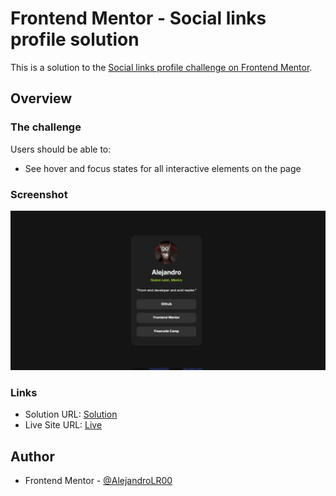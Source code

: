 # Frontend Mentor - Social links profile solution

This is a solution to the [Social links profile challenge on Frontend Mentor](https://www.frontendmentor.io/challenges/social-links-profile-UG32l9m6dQ).

## Overview

### The challenge

Users should be able to:

- See hover and focus states for all interactive elements on the page

### Screenshot

![](./assets/images/captura.jpeg)

### Links

- Solution URL: [Solution](https://www.frontendmentor.io/solutions/social-link-TRRd0YghZ4)
- Live Site URL: [Live](https://alejandrolr00.github.io/social-link/)


## Author

- Frontend Mentor - [@AlejandroLR00](https://www.frontendmentor.io/profile/AlejandroLR00)
